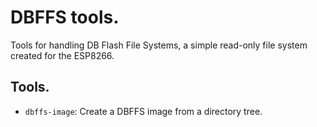 DBFFS tools.
============

Tools for handling DB Flash File Systems, a simple read-only file system created for the ESP8266.

Tools.
---------

* ``dbffs-image``: Create a DBFFS image from a directory tree.
